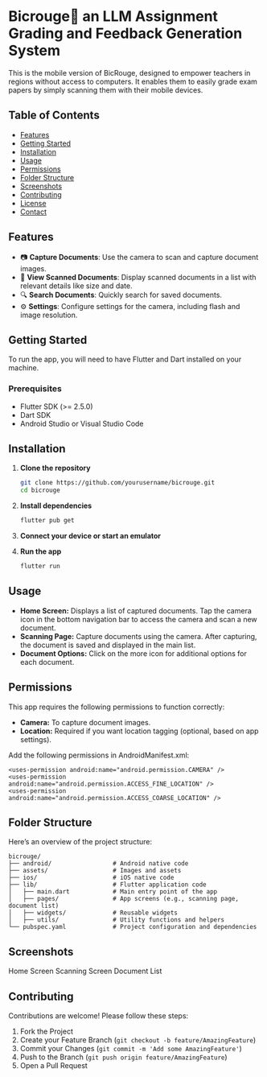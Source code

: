 # Bicrouge📄 an LLM Assignment Grading and Feedback Generation System

This is the mobile version of BicRouge, designed to empower teachers in regions without access to computers. It enables them to easily grade exam papers by simply scanning them with their mobile devices.

## Table of Contents

- [Features](#features)
- [Getting Started](#getting-started)
- [Installation](#installation)
- [Usage](#usage)
- [Permissions](#permissions)
- [Folder Structure](#folder-structure)
- [Screenshots](#screenshots)
- [Contributing](#contributing)
- [License](#license)
- [Contact](#contact)

## Features

- 📷 **Capture Documents**: Use the camera to scan and capture document images.
- 📄 **View Scanned Documents**: Display scanned documents in a list with relevant details like size and date.
- 🔍 **Search Documents**: Quickly search for saved documents.
- ⚙️ **Settings**: Configure settings for the camera, including flash and image resolution.

## Getting Started

To run the app, you will need to have Flutter and Dart installed on your machine.

### Prerequisites

- Flutter SDK (>= 2.5.0)
- Dart SDK
- Android Studio or Visual Studio Code

## Installation

1. **Clone the repository**

   ```bash
   git clone https://github.com/yourusername/bicrouge.git
   cd bicrouge

   ```

2. **Install dependencies**

   ```bash
   flutter pub get

   ```

3. **Connect your device or start an emulator**

4. **Run the app**
   ```bash
   flutter run
   ```

## Usage

- **Home Screen:** Displays a list of captured documents. Tap the camera icon in the bottom navigation bar to access the camera and scan a new document.
- **Scanning Page:** Capture documents using the camera. After capturing, the document is saved and displayed in the main list.
- **Document Options:** Click on the more icon for additional options for each document.

## Permissions

This app requires the following permissions to function correctly:

- **Camera:** To capture document images.
- **Location:** Required if you want location tagging (optional, based on app settings).

Add the following permissions in AndroidManifest.xml:

    <uses-permission android:name="android.permission.CAMERA" />
    <uses-permission android:name="android.permission.ACCESS_FINE_LOCATION" />
    <uses-permission android:name="android.permission.ACCESS_COARSE_LOCATION" />

## Folder Structure

Here’s an overview of the project structure:

    bicrouge/
    ├── android/                 # Android native code
    ├── assets/                  # Images and assets
    ├── ios/                     # iOS native code
    ├── lib/                     # Flutter application code
    │   ├── main.dart            # Main entry point of the app
    │   ├── pages/               # App screens (e.g., scanning page, document list)
    │   ├── widgets/             # Reusable widgets
    │   ├── utils/               # Utility functions and helpers
    └── pubspec.yaml             # Project configuration and dependencies

## Screenshots

Home Screen Scanning Screen Document List

## Contributing

Contributions are welcome! Please follow these steps:

1. Fork the Project
2. Create your Feature Branch (`git checkout -b feature/AmazingFeature`)
3. Commit your Changes (`git commit -m 'Add some AmazingFeature'`)
4. Push to the Branch (`git push origin feature/AmazingFeature`)
5. Open a Pull Request
